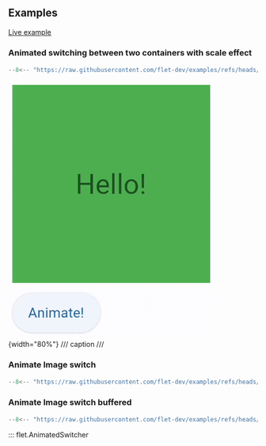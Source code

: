 ## Examples

[Live example](https://flet-controls-gallery.fly.dev/animations/animated_switcher)

### Animated switching between two containers with scale effect

```python
--8<-- "https://raw.githubusercontent.com/flet-dev/examples/refs/heads/v1-docs/python/controls/animated-switcher/scale-effect.py"
```

![scale-effect](https://raw.githubusercontent.com/flet-dev/examples/v1-docs/python/controls/animated-switcher/media/scale-effect.gif){width="80%"}
/// caption
///

### Animate Image switch

```python
--8<-- "https://raw.githubusercontent.com/flet-dev/examples/refs/heads/v1-docs/python/controls/animated-switcher/image-switch.py"
```

### Animate Image switch buffered

```python
--8<-- "https://raw.githubusercontent.com/flet-dev/examples/refs/heads/v1-docs/python/controls/animated-switcher/image-switch-buffered.py"
```

::: flet.AnimatedSwitcher
